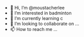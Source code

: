 - 👋 Hi, I’m @moustacherlee
- 👀 I’m interested in badminton
- 🌱 I’m currently learning c 
- 💞️ I’m looking to collaborate on ...
- 📫 How to reach me ...

<!---
moustacherlee/moustacherlee is a ✨ special ✨ repository because its `README.md` (this file) appears on your GitHub profile.
You can click the Preview link to take a look at your changes.
--->
